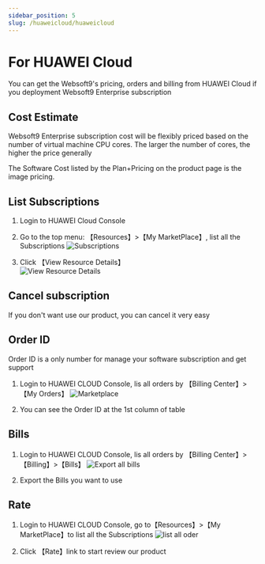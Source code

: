 ```yaml
---
sidebar_position: 5
slug: /huaweicloud/huaweicloud
---
```



# For HUAWEI Cloud

You can get the Websoft9's pricing, orders and billing from HUAWEI Cloud if you deployment Websoft9 Enterprise subscription

## Cost Estimate

Websoft9 Enterprise subscription cost will be flexibly priced based on the number of virtual machine CPU cores. The larger the number of cores, the higher the price generally

The Software Cost listed by the Plan+Pricing on the product page is the image pricing.  

## List Subscriptions

1. Login to HUAWEI Cloud Console
2. Go to the top menu: 【Resources】>【My MarketPlace】, list all the Subscriptions
   ![Subscriptions](https://libs-websoft9-com.oss-cn-qingdao.aliyuncs.com/Websoft9/DocsPicture/en/huaweicloud/huaweicloud-odlists-websoft9.png)

3. Click 【View Resource Details】  
   ![View Resource Details](https://libs.websoft9.com/Websoft9/DocsPicture/en/huaweicloud/huaweicloud-odlists2-websoft9.png)


## Cancel subscription

If you don't want use our product, you can cancel it very easy

## Order ID

Order ID is a only number for manage your software subscription and get support

1. Login to HUAWEI CLOUD Console, lis all orders by 【Billing Center】>【My Orders】
   ![Marketplace](https://libs.websoft9.com/Websoft9/DocsPicture/en/huaweicloud/huaweicloud-getorderid-websoft9.png)

2. You can see the Order ID at the 1st column of table

## Bills

1. Login to HUAWEI CLOUD Console, lis all orders by 【Billing Center】>【Billing】>【Bills】
   ![Export all bills ](https://libs.websoft9.com/Websoft9/DocsPicture/en/huaweicloud/huaweicloud-exportbills-websoft9.png)

2. Export the Bills you want to use

## Rate

1. Login to HUAWEI CLOUD Console, go to【Resources】>【My MarketPlace】to list all the Subscriptions
   ![list all oder](https://libs-websoft9-com.oss-cn-qingdao.aliyuncs.com/Websoft9/DocsPicture/en/huaweicloud/huaweicloud-odlists-websoft9.png)

2. Click 【Rate】link to start review our product